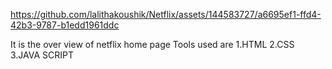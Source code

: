 
https://github.com/lalithakoushik/Netflix/assets/144583727/a6695ef1-ffd4-42b3-9787-b1edd1961ddc

It is the over view of netflix home page
Tools used are 1.HTML
               2.CSS
               3.JAVA SCRIPT
